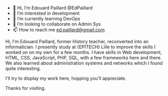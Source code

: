 - 👋 Hi, I’m Edouard Paillard @EdPaillard
- 👀 I’m interested in development
- 🌱 I’m currently learning DevOps
- 💞️ I’m looking to collaborate on Admin Sys
- 📫 How to reach me ed.paillard@gmail.com



Hi, I'm Edouard Paillard, former History teacher, reconverted into an informatician. I presently study at {EPITECH} Lille to improve the skills I worked on on my own for a few months. I have skills in Web development, HTML, CSS, JavaScript, PHP, SQL, with a few frameworks here and there. We also learned about administration systems and networks which I found quite interesting.

I'll try to display my work here, hopping you'll appreciate.

Thanks for visiting.


<!---
Squallichon/Squallichon is a ✨ special ✨ repository because its `README.md` (this file) appears on your GitHub profile.
You can click the Preview link to take a look at your changes.
--->
